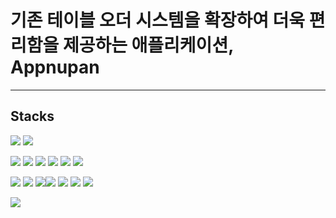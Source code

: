 # 기존 테이블 오더 시스템을 확장하여 더욱 편리함을 제공하는 애플리케이션, Appnupan
----
## Stacks
<img src="https://img.shields.io/badge/Expo-000020?style=for-the-badge&logo=expo&logoColor=white"> <img src="https://img.shields.io/badge/Intelij-Idea-000000?style=for-the-badge&logo=intellijidea&logoColor=white"> 


<img src="https://img.shields.io/badge/react-61DAFB?style=for-the-badge&logo=react&logoColor=black"> <img src="https://img.shields.io/badge/node.js-339933?style=for-the-badge&logo=Node.js&logoColor=white"> <img src="https://img.shields.io/badge/css3-1572B6?style=for-the-badge&logo=css3&logoColor=white"> <img src="https://img.shields.io/badge/figma-F24E1E?style=for-the-badge&logo=css3&logoColor=white"> <img src="https://img.shields.io/badge/Amazon s3-569A31?style=for-the-badge&logo=amazons3&logoColor=white"> <img src="https://img.shields.io/badge/Amazon CloudFront-FF4F8B?style=for-the-badge&logo=amazoncloudwatch&logoColor=white"> 


<img src="https://img.shields.io/badge/mariaDB-003545?style=for-the-badge&logo=mariaDB&logoColor=white"> <img src="https://img.shields.io/badge/Amazon EC2-FF9900?style=for-the-badge&logo=amazonec2&logoColor=white"> <img src="https://img.shields.io/badge/Amazon RDS-527FFF?style=for-the-badge&logo=amazonrds&logoColor=white"><img src="https://img.shields.io/badge/Flask-000000?style=for-the-badge&logo=flask&logoColor=white"> <img src="https://img.shields.io/badge/gunicorn-499848?style=for-the-badge&logo=gunicorn&logoColor=white"> <img src="https://img.shields.io/badge/NginX-009639?style=for-the-badge&logo=nginx&logoColor=black">  <img src="https://img.shields.io/badge/Python-3776AB?style=for-the-badge&logo=python&logoColor=black"> 


<img src="https://img.shields.io/badge/Github-181717?style=for-the-badge&logo=github&logoColor=white">
